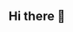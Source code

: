 ## Hi there 👋

<!--

- 🔭 I’m currently working on AI-driven solutions for environmental impact assessment and data analytics projects for DFIs
- 🌱 I’m currently learning advanced machine learning techniques, data visualization, and geospatial data analysis.
- 👯 I’m looking to collaborate on AI, machine learning projects, especially those focused on sustainability, geoscience, and predictive modeling.
- 🤔 I’m looking for help with deepening my knowledge of geostatistics and AI solutions in natural resource exploration.
- 💬 Ask me about AI-powered consulting tools, data analysis for policy decisions, or machine learning for environmental impact assessments.
- 📫 How to reach me: LinkedIn
- 😄 Pronouns: He/Him
- ⚡ Fun fact:  I founded and led Dikanwa Tutoring, an initiative providing tutoring to underserved adult learner, making a positive impact on their educational journeys.
-->
